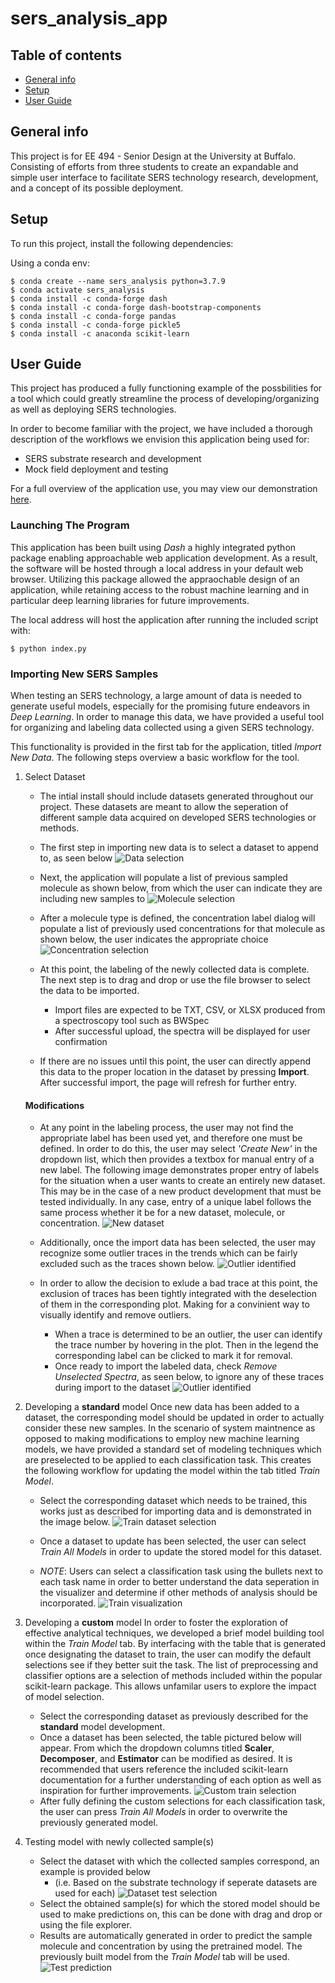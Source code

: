# sers_analysis_app

## Table of contents
+ [General info](#general-info)
+ [Setup](#setup)
+ [User Guide](#user-guide)

## General info
This project is for EE 494 - Senior Design at the University at Buffalo. Consisting of efforts from three students to create 
an expandable and simple user interface to facilitate SERS technology research, development, and a concept of its possible deployment.

	
## Setup
To run this project, install the following dependencies:

Using a conda env:
```
$ conda create --name sers_analysis python=3.7.9
$ conda activate sers_analysis
$ conda install -c conda-forge dash
$ conda install -c conda-forge dash-bootstrap-components
$ conda install -c conda-forge pandas
$ conda install -c conda-forge pickle5
$ conda install -c anaconda scikit-learn
```


## User Guide
This project has produced a fully functioning example of the possbilities for a tool which could greatly streamline the process of developing/organizing as well as deploying SERS technologies.

In order to become familiar with the project, we have included a thorough description of the workflows we envision this application being used for:
+ SERS substrate research and development
+ Mock field deployment and testing 

For a full overview of the application use, you may view our demonstration [here]().


### Launching The Program
This application has been built using _Dash_ a highly integrated python package enabling approachable web application development. As a result, the software will be hosted through a local address in your default web browser. Utilizing this package allowed the appraochable design of an application, while retaining access to the robust machine learning and in particular deep learning libraries for future improvements.

The local address will host the application after running the included script with:
```
$ python index.py
```


### Importing New SERS Samples
When testing an SERS technology, a large amount of data is needed to generate useful models, especially for the promising future endeavors in _Deep Learning_. 
In order to manage this data, we have provided a useful tool for organizing and labeling data collected using a given SERS technology. 

This functionality is provided in the first tab for the application, titled _Import New Data_. The following steps overview a basic workflow for the tool.
1) Select Dataset
    + The intial install should include datasets generated throughout our project. These datasets are meant to allow the seperation of different sample data acquired on developed SERS technologies or methods. 
    
    + The first step in importing new data is to select a dataset to append to, as seen below
    ![Data selection](guide_src/dataset_selection.png)
    
    + Next, the application will populate a list of previous sampled molecule as shown below, from which the user can indicate they are including new samples to
    ![Molecule selection](guide_src/molecule_selection.png)
    
    + After a molecule type is defined, the concentration label dialog will populate a list of previously used concentrations for that molecule as shown below, the user indicates the appropriate choice
    ![Concentration selection](guide_src/concentration_selection.png)
    
    + At this point, the labeling of the newly collected data is complete. The next step is to drag and drop or use the file browser to select the data to be imported.
        - Import files are expected to be TXT, CSV, or XLSX produced from a spectroscopy tool such as BWSpec
        - After successful upload, the spectra will be displayed for user confirmation
    
    + If there are no issues until this point, the user can directly append this data to the proper location in the dataset by pressing __Import__. After successful import, the page will refresh for further entry.

    #### Modifications
	
    + At any point in the labeling process, the user may not find the appropriate label has been used yet, and therefore one must be defined. In order to do this, the user may select _'Create New'_ in the dropdown list, which then provides a textbox for manual entry of a new label. The following image demonstrates proper entry of labels for the situation when a user wants to create an entirely new dataset. This may be in the case of a new product development that must be tested individually. In any case, entry of a unique label follows the same process whether it be for a new dataset, molecule, or concentration.
    ![New dataset](guide_src/new_import_all_defined.png)
    
    + Additionally, once the import data has been selected, the user may recognize some outlier traces in the trends which can be fairly excluded such as the traces shown below. 
    ![Outlier identified](guide_src/error_found.png)
    
    + In order to allow the decision to exlude a bad trace at this point, the exclusion of traces has been tightly integrated with the deselection of them in the corresponding plot. Making for a convinient way to visually identify and remove outliers. 
        - When a trace is determined to be an outlier, the user can identify the trace number by hovering in the plot. Then in the legend the corresponding label can be clicked to mark it for removal.
        - Once ready to import the labeled data, check _Remove Unselected Spectra_, as seen below, to ignore any of these traces during import to the dataset
        ![Outlier identified](guide_src/error_removal.png)
	
2) Developing a __standard__ model
Once new data has been added to a dataset, the corresponding model should be updated in order to actually consider these new samples. In the scenario of system maintnence as opposed to making modifications to employ new machine learning models, we have provided a standard set of modeling techniques which are preselected to be applied to each classification task. This creates the following workflow for updating the model within the tab titled _Train Model_.  

   + Select the corresponding dataset which needs to be trained, this works just as described for importing data and is demonstrated in the image below.
   ![Train dataset selection](guide_src/train_dataset_selection.png)
    
   + Once a dataset to update has been selected, the user can select _Train All Models_ in order to update the stored model for this dataset.
   
   + _NOTE_: Users can select a classification task using the bullets next to each task name in order to better understand the data seperation in the visualizer and determine if other methods of analysis should be incorporated.
   ![Train visualization](guide_src/train_visualization.png)
   
3) Developing a __custom__ model
In order to foster the exploration of effective analytical techniques, we developed a brief model building tool within the _Train Model_ tab. By interfacing with the table that is generated once designating the dataset to train, the user can modify the default selections see if they better suit the task. The list of preprocessing and classifier options are a selection of methods included within the popular scikit-learn package. This allows unfamilar users to explore the impact of model selection.
    + Select the corresponding dataset as previously described for the __standard__ model development.
    + Once a dataset has been selected, the table pictured below will appear. From which the dropdown columns titled __Scaler__, __Decomposer__, and __Estimator__ can be modified as desired. It is recommended that users reference the included scikit-learn documentation for a further understanding of each option as well as inspiration for further improvements.
    ![Custom train selection](guide_src/custom_train_selection.png) 
    + After fully defining the custom selections for each classification task, the user can press _Train All Models_ in order to overwrite the previously generated model.
    
4) Testing model with newly collected sample(s)
    + Select the dataset with which the collected samples correspond, an example is provided below 
        - (i.e. Based on the substrate technology if seperate datasets are used for each)
    ![Dataset test selection](guide_src/test_dataset_selection.png)
    + Select the obtained sample(s) for which the stored model should be used to make predictions on, this can be done with drag and drop or using the file explorer.
    + Results are automatically generated in order to predict the sample molecule and concentration by using the pretrained model. The previously built model from the _Train Model_ tab will be used.
    ![Test prediction](guide_src/test_results.png)
